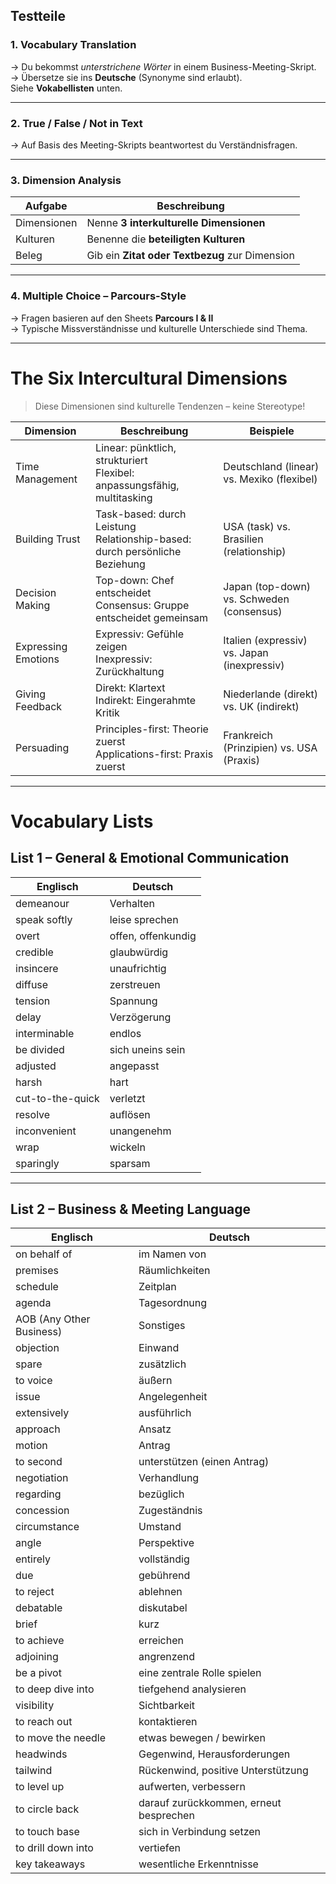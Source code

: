 ## Testteile

### 1. Vocabulary Translation  
→ Du bekommst *unterstrichene Wörter* in einem Business-Meeting-Skript.  
→ Übersetze sie ins **Deutsche** (Synonyme sind erlaubt).  
Siehe **Vokabellisten** unten.

---

### 2. True / False / Not in Text  
→ Auf Basis des Meeting-Skripts beantwortest du Verständnisfragen.

---

### 3. Dimension Analysis

| Aufgabe       | Beschreibung                                     |
|--------------|--------------------------------------------------|
| Dimensionen   | Nenne **3 interkulturelle Dimensionen**         |
| Kulturen      | Benenne die **beteiligten Kulturen**            |
| Beleg         | Gib ein **Zitat oder Textbezug** zur Dimension  |

---

### 4. Multiple Choice – Parcours-Style  
→ Fragen basieren auf den Sheets **Parcours I & II**  
→ Typische Missverständnisse und kulturelle Unterschiede sind Thema.

---

# The Six Intercultural Dimensions

> Diese Dimensionen sind kulturelle Tendenzen – keine Stereotype!

| Dimension            | Beschreibung                                                                 | Beispiele                                |
|----------------------|------------------------------------------------------------------------------|------------------------------------------|
| Time Management       | Linear: pünktlich, strukturiert<br>Flexibel: anpassungsfähig, multitasking | Deutschland (linear) vs. Mexiko (flexibel) |
| Building Trust        | Task-based: durch Leistung<br>Relationship-based: durch persönliche Beziehung | USA (task) vs. Brasilien (relationship) |
| Decision Making       | Top-down: Chef entscheidet<br>Consensus: Gruppe entscheidet gemeinsam       | Japan (top-down) vs. Schweden (consensus) |
| Expressing Emotions   | Expressiv: Gefühle zeigen<br>Inexpressiv: Zurückhaltung                     | Italien (expressiv) vs. Japan (inexpressiv) |
| Giving Feedback       | Direkt: Klartext<br>Indirekt: Eingerahmte Kritik                             | Niederlande (direkt) vs. UK (indirekt)   |
| Persuading            | Principles-first: Theorie zuerst<br>Applications-first: Praxis zuerst       | Frankreich (Prinzipien) vs. USA (Praxis) |

---

# Vocabulary Lists

## List 1 – General & Emotional Communication

| Englisch           | Deutsch          |
|--------------------|------------------|
| demeanour          | Verhalten        |
| speak softly       | leise sprechen   |
| overt              | offen, offenkundig |
| credible           | glaubwürdig      |
| insincere          | unaufrichtig     |
| diffuse            | zerstreuen       |
| tension            | Spannung         |
| delay              | Verzögerung      |
| interminable       | endlos           |
| be divided         | sich uneins sein |
| adjusted           | angepasst        |
| harsh              | hart             |
| cut-to-the-quick   | verletzt         |
| resolve            | auflösen         |
| inconvenient       | unangenehm       |
| wrap               | wickeln          |
| sparingly          | sparsam          |

---

## List 2 – Business & Meeting Language

| Englisch             | Deutsch                                |
|----------------------|----------------------------------------|
| on behalf of         | im Namen von                           |
| premises             | Räumlichkeiten                         |
| schedule             | Zeitplan                               |
| agenda               | Tagesordnung                           |
| AOB (Any Other Business) | Sonstiges                        |
| objection            | Einwand                                |
| spare                | zusätzlich                             |
| to voice             | äußern                                 |
| issue                | Angelegenheit                          |
| extensively          | ausführlich                            |
| approach             | Ansatz                                 |
| motion               | Antrag                                 |
| to second            | unterstützen (einen Antrag)            |
| negotiation          | Verhandlung                            |
| regarding            | bezüglich                              |
| concession           | Zugeständnis                           |
| circumstance         | Umstand                                |
| angle                | Perspektive                            |
| entirely             | vollständig                            |
| due                  | gebührend                              |
| to reject            | ablehnen                               |
| debatable            | diskutabel                             |
| brief                | kurz                                   |
| to achieve           | erreichen                              |
| adjoining            | angrenzend                             |
| be a pivot           | eine zentrale Rolle spielen            |
| to deep dive into    | tiefgehend analysieren                 |
| visibility           | Sichtbarkeit                           |
| to reach out         | kontaktieren                           |
| to move the needle   | etwas bewegen / bewirken               |
| headwinds            | Gegenwind, Herausforderungen           |
| tailwind             | Rückenwind, positive Unterstützung     |
| to level up          | aufwerten, verbessern                  |
| to circle back       | darauf zurückkommen, erneut besprechen |
| to touch base        | sich in Verbindung setzen              |
| to drill down into   | vertiefen                              |
| key takeaways        | wesentliche Erkenntnisse               |
